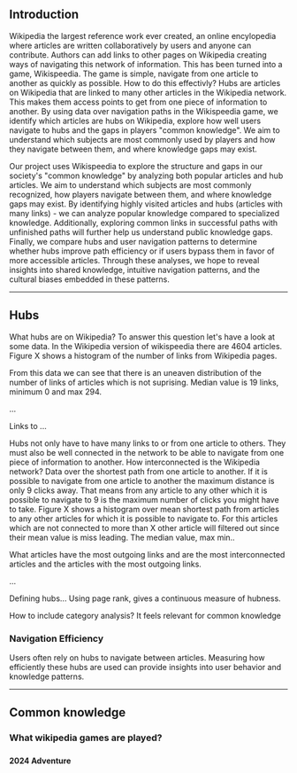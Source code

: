 
## Introduction
Wikipedia the largest reference work ever created, an online encylopedia where articles are written collaboratively by users and anyone can contribute. Authors can add links to other pages on Wikipedia creating ways of navigating this network of information. This has been turned into a game, Wikispeedia. The game is simple, navigate from one article to another as quickly as possible. How to do this effectivly? Hubs are articles on Wikipedia that are linked to many other articles in the Wikipedia network. This makes them access points to get from one piece of information to another. By using data over navigation paths in the Wikispeedia game, we identify which articles are hubs on Wikipedia, explore how well users navigate to hubs and the gaps in players "common knowledge".  We aim to understand which subjects are most commonly used by players and how they navigate between them, and where knowledge gaps may exist. 


Our project uses Wikispeedia to explore the structure and gaps in our society's "common knowledge" 
			by analyzing both popular articles and hub articles. We aim to understand which subjects are 
			most commonly recognized, how players navigate between them, and where knowledge gaps may exist. 
			By identifying highly visited articles and hubs (articles with many links) - we can analyze popular 
			knowledge compared to specialized knowledge. Additionally, exploring common links in successful paths 
			with unfinished paths will further help us understand public knowledge gaps. Finally, we compare hubs and 
			user navigation patterns to determine whether hubs improve path efficiency or if users bypass them in favor 
			of more accessible articles. Through these analyses, we hope to reveal insights into shared knowledge, 
			intuitive navigation patterns, and the cultural biases embedded in these patterns.

---
## Hubs
What hubs are on Wikipedia? To answer this question let's have a look at some data. In the Wikipedia version of wikispeedia there are 4604 articles. Figure X shows a histogram of the number of links from Wikipedia pages. 

From this data we can see that there is an uneaven distribution of the number of links of articles which is not suprising. Median value is 19 links, minimum 0 and max 294. 

... 

Links to ...

Hubs not only have to have many links to or from one article to others. They must also be well connected in the network to be able to navigate from one piece of information to another. How interconnected is the Wikipedia network? Data over the shortest path from one article to another. If it is possible to navigate from one article to another the maximum distance is only 9 clicks away. That means from any article to any other which it is possible to navigate to 9 is the maximum number of clicks you might have to take. Figure X shows a histogram over mean shortest path from articles to any other articles for which it is possible to navigate to. For this articles which are not connected to more than X other article will filtered out since their mean value is miss leading. The median value, max min.. 

What articles have the most outgoing links and are the most interconnected articles and the articles with the most outgoing links.

...

Defining hubs... Using page rank, gives a continuous measure of hubness. 

How to include category analysis? It feels relevant for common knowledge

### Navigation Efficiency
Users often rely on hubs to navigate between articles. Measuring how efficiently these hubs are used can provide insights into user behavior and knowledge patterns.

---
## Common knowledge

### What wikipedia games are played?

### 

**2024 Adventure**
